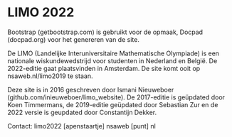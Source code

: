 # LIMO 2022

Bootstrap (getbootstrap.com) is gebruikt voor de opmaak, Docpad (docpad.org) voor het genereren van de site.

De LIMO (Landelijke Interuniversitaire Mathematische Olympiade) is een nationale wiskundewedstrijd voor studenten in Nederland en België. De 2022-editie gaat plaatsvinden in Amsterdam. De site komt ooit op nsaweb.nl/limo2019 te staan.

Deze site is in 2016 geschreven door Ismani Nieuweboer (github.com/inieuweboer/limo_website).
De 2017-editie is geüpdated door Koen Timmermans, de 2019-editie geüpdated door Sebastian Zur en de 2022 versie is geupdated door Constantijn Dekker.

Contact:
limo2022 [apenstaartje] nsaweb [punt] nl
